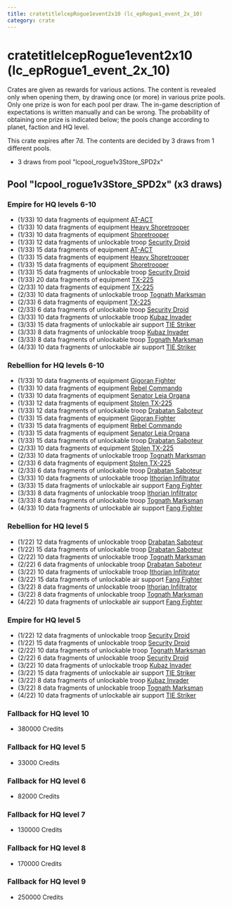 ```yaml
---
title: cratetitlelcepRogue1event2x10 (lc_epRogue1_event_2x_10)
category: crate
---
```


# cratetitlelcepRogue1event2x10 (lc_epRogue1_event_2x_10)

Crates are given as rewards for various actions. The content is revealed only when opening them, by drawing once (or more) in various prize pools. Only one prize is won for each pool per draw. The in-game description of expectations is written manually and can be wrong. The probability of obtaining one prize is indicated below; the pools change according to planet, faction and HQ level.

This crate expires after 7d. The contents are decided by 3 draws from 1 different pools.
  * 3 draws from pool "lcpool_rogue1v3Store_SPD2x"

## Pool "lcpool_rogue1v3Store_SPD2x" (x3 draws)

### Empire for HQ levels 6-10

  * (1/33) 10 data fragments of equipment [AT-ACT](eqpEmpireCargoGreatDane)
  * (1/33) 10 data fragments of equipment [Heavy Shoretrooper](eqpEmpirePentagonHeavyTrooper)
  * (1/33) 10 data fragments of equipment [Shoretrooper](eqpEmpirePentagonTrooper)
  * (1/33) 12 data fragments of unlockable troop [Security Droid](SecurityDroid)
  * (1/33) 15 data fragments of equipment [AT-ACT](eqpEmpireCargoGreatDane)
  * (1/33) 15 data fragments of equipment [Heavy Shoretrooper](eqpEmpirePentagonHeavyTrooper)
  * (1/33) 15 data fragments of equipment [Shoretrooper](eqpEmpirePentagonTrooper)
  * (1/33) 15 data fragments of unlockable troop [Security Droid](SecurityDroid)
  * (1/33) 20 data fragments of equipment [TX-225](eqpEmpireHovertank)
  * (2/33) 10 data fragments of equipment [TX-225](eqpEmpireHovertank)
  * (2/33) 10 data fragments of unlockable troop [Tognath Marksman](EmpireTognath)
  * (2/33) 6 data fragments of equipment [TX-225](eqpEmpireHovertank)
  * (2/33) 6 data fragments of unlockable troop [Security Droid](SecurityDroid)
  * (3/33) 10 data fragments of unlockable troop [Kubaz Invader](KubazInvader)
  * (3/33) 15 data fragments of unlockable air support [TIE Striker](AtmosMig)
  * (3/33) 8 data fragments of unlockable troop [Kubaz Invader](KubazInvader)
  * (3/33) 8 data fragments of unlockable troop [Tognath Marksman](EmpireTognath)
  * (4/33) 10 data fragments of unlockable air support [TIE Striker](AtmosMig)

### Rebellion for HQ levels 6-10

  * (1/33) 10 data fragments of equipment [Gigoran Fighter](eqpRebelShaggyAlien)
  * (1/33) 10 data fragments of equipment [Rebel Commando](eqpRebelPentagonSoldier)
  * (1/33) 10 data fragments of equipment [Senator Leia Organa](eqpRebelDiplomat)
  * (1/33) 12 data fragments of equipment [Stolen TX-225](eqpRebelHovertank)
  * (1/33) 12 data fragments of unlockable troop [Drabatan Saboteur](BigMouthAlien)
  * (1/33) 15 data fragments of equipment [Gigoran Fighter](eqpRebelShaggyAlien)
  * (1/33) 15 data fragments of equipment [Rebel Commando](eqpRebelPentagonSoldier)
  * (1/33) 15 data fragments of equipment [Senator Leia Organa](eqpRebelDiplomat)
  * (1/33) 15 data fragments of unlockable troop [Drabatan Saboteur](BigMouthAlien)
  * (2/33) 10 data fragments of equipment [Stolen TX-225](eqpRebelHovertank)
  * (2/33) 10 data fragments of unlockable troop [Tognath Marksman](RebelTognath)
  * (2/33) 6 data fragments of equipment [Stolen TX-225](eqpRebelHovertank)
  * (2/33) 6 data fragments of unlockable troop [Drabatan Saboteur](BigMouthAlien)
  * (3/33) 10 data fragments of unlockable troop [Ithorian Infiltrator](IthorianInfiltrator)
  * (3/33) 15 data fragments of unlockable air support [Fang Fighter](FangFighter)
  * (3/33) 8 data fragments of unlockable troop [Ithorian Infiltrator](IthorianInfiltrator)
  * (3/33) 8 data fragments of unlockable troop [Tognath Marksman](RebelTognath)
  * (4/33) 10 data fragments of unlockable air support [Fang Fighter](FangFighter)

### Rebellion for HQ level 5

  * (1/22) 12 data fragments of unlockable troop [Drabatan Saboteur](BigMouthAlien)
  * (1/22) 15 data fragments of unlockable troop [Drabatan Saboteur](BigMouthAlien)
  * (2/22) 10 data fragments of unlockable troop [Tognath Marksman](RebelTognath)
  * (2/22) 6 data fragments of unlockable troop [Drabatan Saboteur](BigMouthAlien)
  * (3/22) 10 data fragments of unlockable troop [Ithorian Infiltrator](IthorianInfiltrator)
  * (3/22) 15 data fragments of unlockable air support [Fang Fighter](FangFighter)
  * (3/22) 8 data fragments of unlockable troop [Ithorian Infiltrator](IthorianInfiltrator)
  * (3/22) 8 data fragments of unlockable troop [Tognath Marksman](RebelTognath)
  * (4/22) 10 data fragments of unlockable air support [Fang Fighter](FangFighter)

### Empire for HQ level 5

  * (1/22) 12 data fragments of unlockable troop [Security Droid](SecurityDroid)
  * (1/22) 15 data fragments of unlockable troop [Security Droid](SecurityDroid)
  * (2/22) 10 data fragments of unlockable troop [Tognath Marksman](EmpireTognath)
  * (2/22) 6 data fragments of unlockable troop [Security Droid](SecurityDroid)
  * (3/22) 10 data fragments of unlockable troop [Kubaz Invader](KubazInvader)
  * (3/22) 15 data fragments of unlockable air support [TIE Striker](AtmosMig)
  * (3/22) 8 data fragments of unlockable troop [Kubaz Invader](KubazInvader)
  * (3/22) 8 data fragments of unlockable troop [Tognath Marksman](EmpireTognath)
  * (4/22) 10 data fragments of unlockable air support [TIE Striker](AtmosMig)

### Fallback for HQ level 10

  * 380000 Credits

### Fallback for HQ level 5

  * 33000 Credits

### Fallback for HQ level 6

  * 82000 Credits

### Fallback for HQ level 7

  * 130000 Credits

### Fallback for HQ level 8

  * 170000 Credits

### Fallback for HQ level 9

  * 250000 Credits